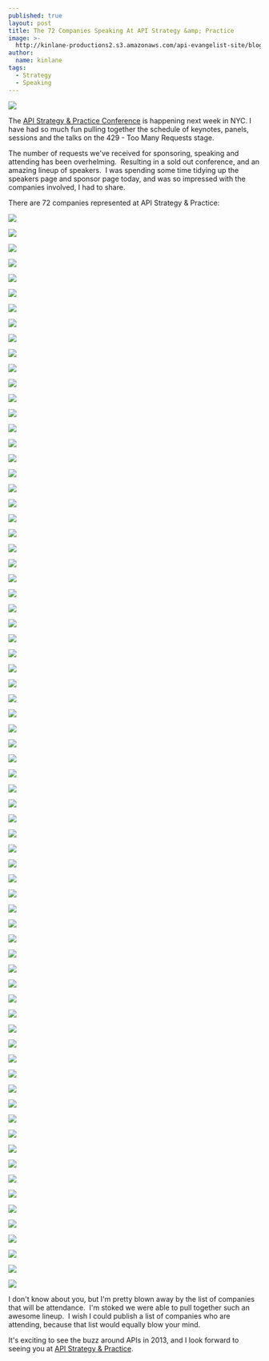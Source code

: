 ```yaml
---
published: true
layout: post
title: The 72 Companies Speaking At API Strategy &amp; Practice
image: >-
  http://kinlane-productions2.s3.amazonaws.com/api-evangelist-site/blog/api-strategy-practice-event-2.png
author:
  name: kinlane
tags:
  - Strategy
  - Speaking
---
```

[![](https://s3.amazonaws.com/kinlane-productions2/events/api-strategy-practice-conference/api-strategy-practice-event-2.png)](http://www.apistrategyconference.com/)

The [API Strategy & Practice Conference](http://www.apistrategyconference.com/) is happening next week in NYC. I have had so much fun pulling together the schedule of keynotes, panels, sessions and the talks on the 429 - Too Many Requests stage.  

The number of requests we've received for sponsoring, speaking and attending has been overhelming.  Resulting in a sold out conference, and an amazing lineup of speakers.  I was spending some time tidying up the speakers page and sponsor page today, and was so impressed with the companies involved, I had to share.

There are 72 companies represented at API Strategy & Practice:

[![](https://s3.amazonaws.com/kinlane-productions2/events/api-strategy-practice-conference/sponsors/3scale-logo.png)](/admin/blog/http:/3scale.net/ "3Scale")

[![](https://s3.amazonaws.com/kinlane-productions2/events/api-strategy-practice-conference/speakers/apiary-io-logo.png)](https://apiary.io/ "apiary.io")

[![](https://s3.amazonaws.com/kinlane-productions2/api-evangelist/api-evangelist-logo-400.png)](http://apievangelist.com/ "API Evangelist")

[![](https://s3.amazonaws.com/kinlane-productions2/events/api-strategy-practice-conference/sponsors/APIphany-Logo.png)](http://apiphany.com/ "APIphany")

[![](https://s3.amazonaws.com/kinlane-productions2/events/api-strategy-practice-conference/sponsors/app-net-logo.png)](https://join.app.net/ "App.net")

[![](https://s3.amazonaws.com/kinlane-productions2/events/api-strategy-practice-conference/speakers/att-logo.png)](https://developer.att.com/ "AT&T")

[![](https://upload.wikimedia.org/wikipedia/commons/thumb/f/f5/Best_Buy_Logo.svg/800px-Best_Buy_Logo.svg.png)](https://bbyopen.com/developer "Best Buy")

[![](https://s3.amazonaws.com/kinlane-productions2/events/api-strategy-practice-conference/speakers/braintree-logo.png)](http://www.braintree.com/ "Braintree")

[![](https://s3.amazonaws.com/kinlane-productions2/events/api-strategy-practice-conference/speakers/cisco-logo.jpeg)](https://www.cisco.com/ "Cisco")

[![](https://s3.amazonaws.com/kinlane-productions2/events/api-strategy-practice-conference/speakers/cloudmine-logo.png)](http://www.cloudmine.me/ "Cloudmine")

[![](https://s3.amazonaws.com/kinlane-productions2/events/api-strategy-practice-conference/speakers/cloudwork-logo.png)](http://cloudwork.com/ "CloudWork")

[![](https://s3.amazonaws.com/kinlane-productions2/events/api-strategy-practice-conference/speakers/comcast-logo.jpeg)](http://xfinity.comcast.net/ "Comcast")

[![](https://s3.amazonaws.com/kinlane-productions2/events/api-strategy-practice-conference/speakers/concur-technologies-logo.png)](https://www.concur.com/ "Concur Technologies")

[![](https://s3.amazonaws.com/kinlane-productions2/events/api-strategy-practice-conference/speakers/decibel-new-logo.jpeg)](http://decibel.net/ "Decibel")

[![](https://s3.amazonaws.com/kinlane-productions2/events/api-strategy-practice-conference/speakers/donors-choose-logo.gif)](http://www.donorschoose.org/ "Donors Choose")

[![](https://s3.amazonaws.com/kinlane-productions2/events/api-strategy-practice-conference/speakers/Dwolla_logo.png)](http://www.dwolla.com/ "Dwolla")

[![](https://s3.amazonaws.com/kinlane-productions2/events/api-strategy-practice-conference/speakers/elastic_path.jpeg)](http://www.elasticpath.com/ "Elastic Path")

[![](https://s3.amazonaws.com/kinlane-productions2/events/api-strategy-practice-conference/speakers/flightstats-logo.png)](http://www.flightstats.com/ "FlightStats")

[![](https://s3.amazonaws.com/kinlane-productions2/events/api-strategy-practice-conference/speakers/gsa-logo.jpg)](http://www.gsa.gov/ "GSA")

[![](https://s3.amazonaws.com/kinlane-productions2/events/api-strategy-practice-conference/speakers/getty-images-logo.png)](http://www.gettyimages.com/ "Getty Images")

[![](https://s3.amazonaws.com/kinlane-productions2/events/api-strategy-practice-conference/speakers/Hack-Education.png)](http://www.hackeducation.com/ "HackEducation")

[![](https://s3.amazonaws.com/kinlane-productions2/events/api-strategy-practice-conference/speakers/Canvas_byinstructure_color_web.png)](http://www.instructure.com/ "Instructure Canvas")

[![](https://s3.amazonaws.com/kinlane-productions2/events/api-strategy-practice-conference/sponsors/Intel-IESG-Logo.png)](https://blogs.intel.com/security-gateways/2011/09/13/essential_elements_of_api_mana/ "Intel")

[![](https://s3.amazonaws.com/kinlane-productions2/events/api-strategy-practice-conference/speakers/iron-logo.png)](http://www.iron.io/ "Iron.io")

[![](https://s3.amazonaws.com/kinlane-productions2/events/api-strategy-practice-conference/speakers/Kii-Logo.png)](http://www.kii.com/ "Kii")

[![](https://s3.amazonaws.com/kinlane-productions2/events/api-strategy-practice-conference/speakers/kinvey-logo.png)](http://www.kinvey.com/ "Kinvey")

[![](https://s3.amazonaws.com/kinlane-productions2/events/api-strategy-practice-conference/speakers/klout-logo.jpeg)](http://klout.com "Klout")

[![](https://s3.amazonaws.com/kinlane-productions2/events/api-strategy-practice-conference/speakers/national-instruments-labview-logo.jpg)](http://www.ni.com/labview/ "LabView")

[![](https://s3.amazonaws.com/kinlane-productions2/events/api-strategy-practice-conference/sponsors/mashape.png)](http://www.mashape.com/ "Mashape")

[![](https://s3.amazonaws.com/kinlane-productions2/events/api-strategy-practice-conference/speakers/mashery-logo.png)](http://mashery.com "Mashery")

[![](https://s3.amazonaws.com/kinlane-productions2/events/api-strategy-practice-conference/speakers/microsoft-logo.jpeg)](https://www.microsoft.com/ "Microsoft")

[![](https://s3.amazonaws.com/kinlane-productions2/events/api-strategy-practice-conference/speakers/mulesoft-logo.jpeg)](https://www.mulesoft.com/ "Mulesoft")

[![](https://s3.amazonaws.com/kinlane-productions2/events/api-strategy-practice-conference/speakers/newscred_logo_thin.png)](http://newscred.com/ "NewsCred")

[![](https://kinlane-productions2.s3.amazonaws.com/netflix_logo.gif)](https://netflix.com/ "Netflix")

[![](https://s3.amazonaws.com/kinlane-productions2/events/api-strategy-practice-conference/speakers/npr-logo.jpeg)](http://npr.org/ "NPR")

[![](https://s3.amazonaws.com/kinlane-productions2/events/api-strategy-practice-conference/speakers/OrdrIn-Logo.png)](http://ordr.in/ "Ordr.in")

[![](https://s3.amazonaws.com/kinlane-productions2/events/api-strategy-practice-conference/speakers/pando-daily-logo.jpg)](http://pandodaily.com/ "Pando Daily")

[![](https://kinlane-productions2.s3.amazonaws.com/mbaas-providers/Parse-Logo.png)](https://www.parse.com/ "Parse")

[![](https://s3.amazonaws.com/kinlane-productions2/events/api-strategy-practice-conference/speakers/paypal-logo.png)](https://paypal.com "Paypal")

[![](https://s3.amazonaws.com/kinlane-productions2/pearson/pearson-logo.png)](http://developer.pearson.com/ "Pearson")

[![](https://s3.amazonaws.com/kinlane-productions2/events/api-strategy-practice-conference/speakers/PeopleBrowsr-logo.png)](http://peoplebrowsr.com/ "PeopleBrowsr")

[![](https://s3.amazonaws.com/kinlane-productions2/events/api-strategy-practice-conference/sponsors/ping-logo.jpeg)](https://www.pingidentity.com/ "Ping Identity")

[![](https://s3.amazonaws.com/kinlane-productions2/events/api-strategy-practice-conference/sponsors/programmable-web-logo.png)](http://www.programmableweb.com/ "ProgrammableWeb")

[![](https://s3.amazonaws.com/kinlane-productions2/events/api-strategy-practice-conference/speakers/rdio-logo.png)](http://www.rdio.com// "Rdio")

[![](https://s3.amazonaws.com/kinlane-productions2/events/api-strategy-practice-conference/speakers/Ritc-logo.png)](http://getritc.com/ "Ritc")

[![](https://s3.amazonaws.com/kinlane-productions2/events/api-strategy-practice-conference/speakers/runscope-logo.png)](https://runscope.com/ "Runscope")

[![](https://s3.amazonaws.com/kinlane-productions2/events/api-strategy-practice-conference/speakers/schoology-logo-1.png)](http://www.schoology.com/ "Schoology")

[![](https://s3.amazonaws.com/kinlane-productions2/api-evangelist/seabourne-inc/Seabourne-Logo.png)](http://seabourneinc.com/ "Seabourne")

[![](https://s3.amazonaws.com/kinlane-productions2/events/api-strategy-practice-conference/speakers/sendgrid-logo.jpeg)](http://sendgrid.com/ "SendGrid")

[![](https://s3.amazonaws.com/kinlane-productions2/singly/singly-logo-horizontal.png)](http://www.singly.com/ "Singly")

[![](https://s3.amazonaws.com/kinlane-productions2/events/api-strategy-practice-conference/speakers/SITA_logo_rgb_no-strapline.jpg)](http://developer.aero/ "Developer.Aero")

[![](https://s3.amazonaws.com/kinlane-productions2/events/api-strategy-practice-conference/sponsors/soa-software-logo.jpeg)](http://www.soa.com/ "SOA Software")

[![](https://kinlane-productions2.s3.amazonaws.com/api-evangelist-site/serviceproviders/socrata_logo.jpg)](http://www.socrata.com/ "Socrata")

[![](https://s3.amazonaws.com/kinlane-productions2/events/api-strategy-practice-conference/speakers/soundcloud-logo.png)](https://soundcloud.com/ "Soundcloud")

[![](https://s3.amazonaws.com/kinlane-productions2/events/api-strategy-practice-conference/speakers/spotify-logo.jpeg)](https://spotify.com "Spotify")

[![](https://s3.amazonaws.com/kinlane-productions2/events/api-strategy-practice-conference/speakers/Stripe-logo.jpeg)](https://stripe.com/ "Stripe")

[![](https://s3.amazonaws.com/kinlane-productions2/events/api-strategy-practice-conference/speakers/Swagger-Logo.png)](http://swagger.wordnik.com/ "Swagger")

[![](https://s3.amazonaws.com/kinlane-productions2/events/api-strategy-practice-conference/speakers/target-logo.jpg)](http://www.target.com/ "Target")

[![](https://s3.amazonaws.com/kinlane-productions2/events/api-strategy-practice-conference/speakers/Temboo-Logo.png)](https://www.temboo.com/ "Temboo")

[![](https://s3.amazonaws.com/kinlane-productions2/events/api-strategy-practice-conference/speakers/tiggzi-logo.png)](http://tiggzi.com/ "Tiggzi")

[![](https://s3.amazonaws.com/kinlane-productions2/events/api-strategy-practice-conference/speakers/tumblr-black-logo.png)](https://tumblr.com/ "Tumblr.com")

[![](https://s3.amazonaws.com/kinlane-productions2/events/api-strategy-practice-conference/speakers/twilio-logo.jpeg)](https://twilio.com/ "Twilio")

[![](https://s3.amazonaws.com/kinlane-productions2/events/api-strategy-practice-conference/speakers/union-square-ventures-logo.png)](http://www.usv.com/ "Union Square Ventures")

[![](https://s3.amazonaws.com/kinlane-productions2/events/api-strategy-practice-conference/speakers/us_department_of_education.png)](https://www.ed.gov/ "US Department of Education")

[![](https://s3.amazonaws.com/kinlane-productions2/events/api-strategy-practice-conference/speakers/venmo-logo.png)](https://venmo.com/ "Venmo")

[![](https://s3.amazonaws.com/kinlane-productions2/events/api-strategy-practice-conference/speakers/Vightel-Logo.png)](http://www.vightel.com/ "Vightel Corporation")

[![](https://s3.amazonaws.com/kinlane-productions2/events/api-strategy-practice-conference/sponsors/vordel_logo.png)](http://www.vordel.com/ "Vordel")

[![](https://s3.amazonaws.com/kinlane-productions2/events/api-strategy-practice-conference/speakers/Walgreens_logo_red.png)](http://www.walgreens.com/ "Walgreens")

[![](https://s3.amazonaws.com/kinlane-productions2/events/api-strategy-practice-conference/speakers/wso2_logo_no_tagline.png)](http://wso2.com/ "WSO2")

[![](https://s3.amazonaws.com/kinlane-productions2/events/api-strategy-practice-conference/speakers/webshell-logo.jpeg)](http://webshell.io/home "Webshell")

[![](https://s3.amazonaws.com/kinlane-productions2/events/api-strategy-practice-conference/speakers/xignite-logo.png)](http://www.xignite.com/ "XIgnite")

[![](https://s3.amazonaws.com/kinlane-productions2/events/api-strategy-practice-conference/speakers/trove_logo_notag.jpg)](http://www.yourtrove.com/ "YourTrove")

I don't know about you, but I'm pretty blown away by the list of companies that will be attendance.  I'm stoked we were able to pull together such an awesome lineup.  I wish I could publish a list of companies who are attending, because that list would equally blow your mind.  

It's exciting to see the buzz around APIs in 2013, and I look forward to seeing you at [API Strategy & Practice](http://www.apistrategyconference.com/).
